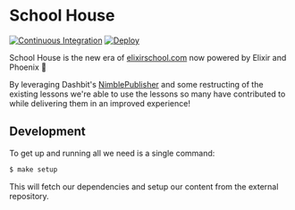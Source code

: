 # School House

[![Continuous Integration](https://github.com/elixirschool/school_house/actions/workflows/ci.yml/badge.svg)](https://github.com/elixirschool/school_house/actions/workflows/ci.yml) [![Deploy](https://github.com/elixirschool/school_house/actions/workflows/deploy.yml/badge.svg)](https://github.com/elixirschool/school_house/actions/workflows/deploy.yml)

School House is the new era of [elixirschool.com](https://elixirschool.com) now powered by Elixir and Phoenix :tada:

By leveraging Dashbit's [NimblePublisher](https://github.com/dashbitco/nimble_publisher) and some restructing of the existing lessons we're able to use the lessons so many have contributed to while delivering them in an improved experience!

## Development

To get up and running all we need is a single command:

```elixir
$ make setup
```

This will fetch our dependencies and setup our content from the external repository.
